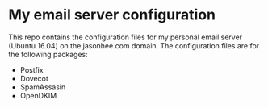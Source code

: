 # My email server configuration
This repo contains the configuration files for my personal email server (Ubuntu 16.04) on the jasonhee.com domain. The configuration files are for the following packages:

* Postfix
* Dovecot
* SpamAssasin
* OpenDKIM